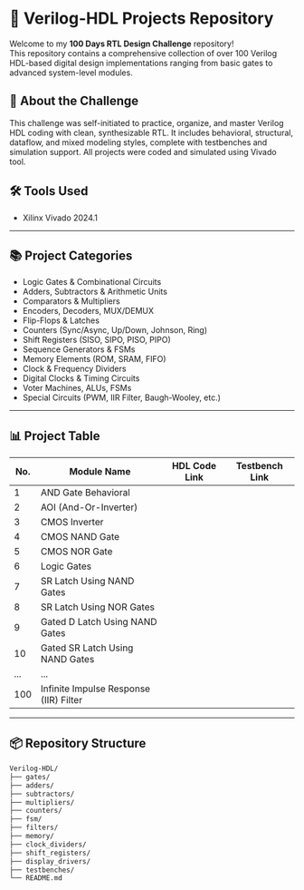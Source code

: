 # 🔧 Verilog-HDL Projects Repository

Welcome to my **100 Days RTL Design Challenge** repository!  
This repository contains a comprehensive collection of over 100 Verilog HDL-based digital design implementations ranging from basic gates to advanced system-level modules.

## 📌 About the Challenge

This challenge was self-initiated to practice, organize, and master Verilog HDL coding with clean, synthesizable RTL. It includes behavioral, structural, dataflow, and mixed modeling styles, complete with testbenches and simulation support. All projects were coded and simulated using Vivado tool.

## 🛠️ Tools Used

- Xilinx Vivado 2024.1

---

## 📚 Project Categories

- Logic Gates & Combinational Circuits
- Adders, Subtractors & Arithmetic Units
- Comparators & Multipliers
- Encoders, Decoders, MUX/DEMUX
- Flip-Flops & Latches
- Counters (Sync/Async, Up/Down, Johnson, Ring)
- Shift Registers (SISO, SIPO, PISO, PIPO)
- Sequence Generators & FSMs
- Memory Elements (ROM, SRAM, FIFO)
- Clock & Frequency Dividers
- Digital Clocks & Timing Circuits
- Voter Machines, ALUs, FSMs
- Special Circuits (PWM, IIR Filter, Baugh-Wooley, etc.)

---

## 📊 Project Table

| No. | Module Name                                                | HDL Code Link | Testbench Link |
|-----|-------------------------------------------------------------|----------------|----------------|
| 1   | AND Gate Behavioral                                         |                |                |
| 2   | AOI (And-Or-Inverter)                                       |                |                |
| 3   | CMOS Inverter                                               |                |                |
| 4   | CMOS NAND Gate                                              |                |                |
| 5   | CMOS NOR Gate                                               |                |                |
| 6   | Logic Gates                                                 |                |                |
| 7   | SR Latch Using NAND Gates                                   |                |                |
| 8   | SR Latch Using NOR Gates                                    |                |                |
| 9   | Gated D Latch Using NAND Gates                              |                |                |
| 10  | Gated SR Latch Using NAND Gates                             |                |                |
| ... | ...                                                         |                |                |
| 100 | Infinite Impulse Response (IIR) Filter                      |                |                |

---

## 📦 Repository Structure

```bash
Verilog-HDL/
├── gates/
├── adders/
├── subtractors/
├── multipliers/
├── counters/
├── fsm/
├── filters/
├── memory/
├── clock_dividers/
├── shift_registers/
├── display_drivers/
├── testbenches/
└── README.md

